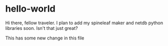 # hello-world
Hi there, fellow traveler. I plan to add my spineleaf maker and netdb python libraries soon. Isn't that just great?

This has some new change in this file
